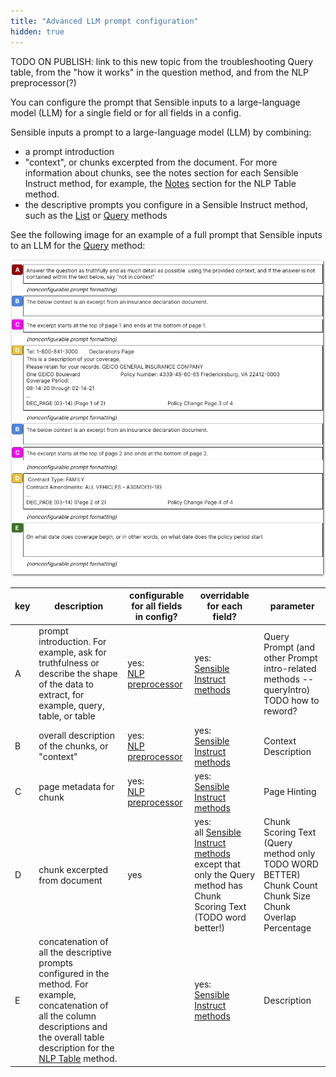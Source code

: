 ```yaml
---
title: "Advanced LLM prompt configuration"
hidden: true
---
```


TODO ON PUBLISH: link to this new topic from the troubleshooting Query table, from the "how it works" in the question method, and from the NLP preprocessor(?)



You can configure the prompt that Sensible inputs to a large-language model (LLM) for a single field or for all fields in a config.

Sensible inputs a prompt to a large-language model (LLM) by combining:

- a prompt introduction
- "context", or chunks excerpted from the document. For more information about chunks, see the notes section for each Sensible Instruct method, for example, the [Notes](doc:nlp-table#notes) section for the NLP Table method.
- the descriptive prompts you configure in a Sensible Instruct method, such as the [List](doc:list) or [Query](doc:question) methods

See the following image for an example of a full prompt that Sensible inputs to an LLM for the [Query](doc:question) method: 

![Click to enlarge](https://raw.githubusercontent.com/sensible-hq/sensible-docs/main/readme-sync/assets/v0/images/final/llm_prompt.png)





| key  | description                                                  | configurable for all fields in config? | overridable for each field?                                  | parameter                                                    |
| ---- | ------------------------------------------------------------ | -------------------------------------- | ------------------------------------------------------------ | ------------------------------------------------------------ |
| A    | prompt introduction. For example, ask for truthfulness or describe the shape of the data to extract, for example, query, table, or table | yes:<br/>[NLP preprocessor](doc:nlp)   | yes:<br/>[Sensible Instruct methods](doc:instruct)           | Query Prompt  (and other Prompt intro-related methods -- queryIntro) TODO how to reword? |
| B    | overall description of the chunks, or "context"              | yes:<br/>[NLP preprocessor](doc:nlp)   | yes:<br/>[Sensible Instruct methods](doc:instruct)           | Context Description                                          |
| C    | page metadata for chunk                                      | yes:<br/>[NLP preprocessor](doc:nlp)   | yes:<br/>[Sensible Instruct methods](doc:instruct)           | Page Hinting                                                 |
| D    | chunk excerpted from document                                | yes                                    | yes:<br/>all [Sensible Instruct methods](doc:instruct) except that only the Query method has Chunk Scoring Text (TODO word better!) | Chunk Scoring Text (Query method only TODO WORD BETTER)<br/>Chunk Count<br/>Chunk Size<br/>Chunk Overlap Percentage |
| E    | concatenation of all the descriptive prompts configured in the method. For example, concatenation of all the column descriptions and the overall table description for the [NLP Table](doc:nlp-table) method. |                                        | yes:<br/>[Sensible Instruct methods](doc:instruct)           | Description                                                  |

